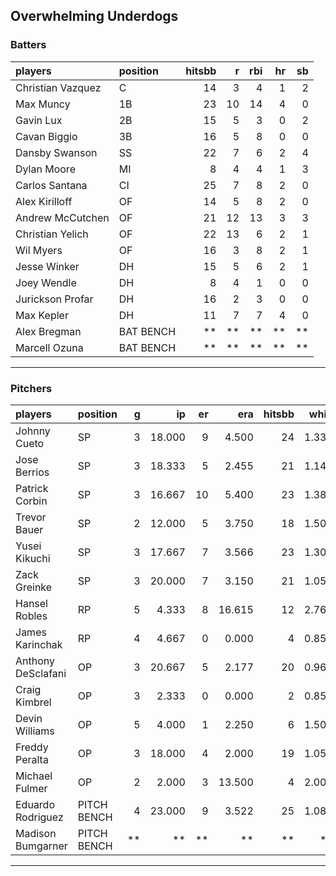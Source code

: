 ## Overwhelming Underdogs

### Batters

 
|players           |position  | hitsbb|  r| rbi| hr| sb| 
|:-----------------|:---------|------:|--:|---:|--:|--:| 
|Christian Vazquez |C         |     14|  3|   4|  1|  2| 
|Max Muncy         |1B        |     23| 10|  14|  4|  0| 
|Gavin Lux         |2B        |     15|  5|   3|  0|  2| 
|Cavan Biggio      |3B        |     16|  5|   8|  0|  0| 
|Dansby Swanson    |SS        |     22|  7|   6|  2|  4| 
|Dylan Moore       |MI        |      8|  4|   4|  1|  3| 
|Carlos Santana    |CI        |     25|  7|   8|  2|  0| 
|Alex Kirilloff    |OF        |     14|  5|   8|  2|  0| 
|Andrew McCutchen  |OF        |     21| 12|  13|  3|  3| 
|Christian Yelich  |OF        |     22| 13|   6|  2|  1| 
|Wil Myers         |OF        |     16|  3|   8|  2|  1| 
|Jesse Winker      |DH        |     15|  5|   6|  2|  1| 
|Joey Wendle       |DH        |      8|  4|   1|  0|  0| 
|Jurickson Profar  |DH        |     16|  2|   3|  0|  0| 
|Max Kepler        |DH        |     11|  7|   7|  4|  0| 
|Alex Bregman      |BAT BENCH |     **| **|  **| **| **| 
|Marcell Ozuna     |BAT BENCH |     **| **|  **| **| **| 


* * *

### Pitchers

 
|players            |position    |  g|     ip| er|    era| hitsbb|  whip| so|  w| sv| 
|:------------------|:-----------|--:|------:|--:|------:|------:|-----:|--:|--:|--:| 
|Johnny Cueto       |SP          |  3| 18.000|  9|  4.500|     24| 1.333| 18|  1|  0| 
|Jose Berrios       |SP          |  3| 18.333|  5|  2.455|     21| 1.145| 19|  0|  0| 
|Patrick Corbin     |SP          |  3| 16.667| 10|  5.400|     23| 1.380| 11|  1|  0| 
|Trevor Bauer       |SP          |  2| 12.000|  5|  3.750|     18| 1.500| 18|  1|  0| 
|Yusei Kikuchi      |SP          |  3| 17.667|  7|  3.566|     23| 1.302| 17|  2|  0| 
|Zack Greinke       |SP          |  3| 20.000|  7|  3.150|     21| 1.050| 16|  1|  0| 
|Hansel Robles      |RP          |  5|  4.333|  8| 16.615|     12| 2.769|  2|  0|  2| 
|James Karinchak    |RP          |  4|  4.667|  0|  0.000|      4| 0.857|  6|  0|  1| 
|Anthony DeSclafani |OP          |  3| 20.667|  5|  2.177|     20| 0.968| 22|  2|  0| 
|Craig Kimbrel      |OP          |  3|  2.333|  0|  0.000|      2| 0.857|  5|  0|  0| 
|Devin Williams     |OP          |  5|  4.000|  1|  2.250|      6| 1.500|  4|  2|  0| 
|Freddy Peralta     |OP          |  3| 18.000|  4|  2.000|     19| 1.056| 25|  1|  0| 
|Michael Fulmer     |OP          |  2|  2.000|  3| 13.500|      4| 2.000|  2|  0|  0| 
|Eduardo Rodriguez  |PITCH BENCH |  4| 23.000|  9|  3.522|     25| 1.087| 26|  1|  0| 
|Madison Bumgarner  |PITCH BENCH | **|     **| **|     **|     **|    **| **| **| **| 


* * *


